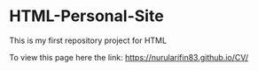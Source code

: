 # HTML-Personal-Site
This is my first repository project for HTML

To view this page here the link: https://nurularifin83.github.io/CV/

